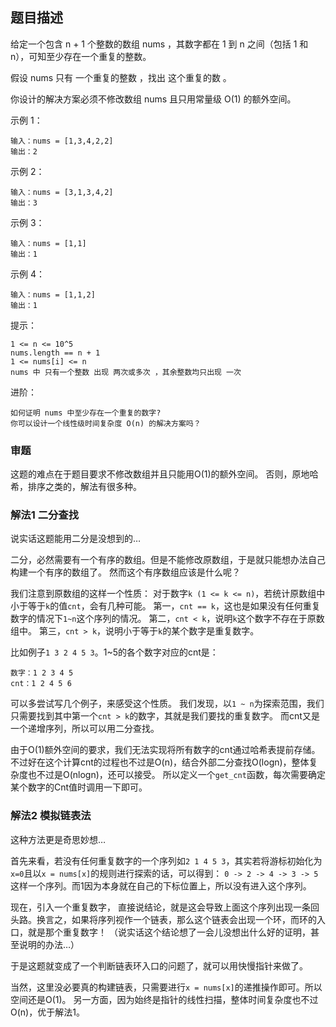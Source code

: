 ## 题目描述
给定一个包含 n + 1 个整数的数组 nums ，其数字都在 1 到 n 之间（包括 1 和 n），可知至少存在一个重复的整数。

假设 nums 只有 一个重复的整数 ，找出 这个重复的数 。

你设计的解决方案必须不修改数组 nums 且只用常量级 O(1) 的额外空间。

示例 1：
```
输入：nums = [1,3,4,2,2]
输出：2
```
示例 2：
```
输入：nums = [3,1,3,4,2]
输出：3
```
示例 3：
```
输入：nums = [1,1]
输出：1
```
示例 4：
```
输入：nums = [1,1,2]
输出：1
```

提示：
```
1 <= n <= 10^5
nums.length == n + 1
1 <= nums[i] <= n
nums 中 只有一个整数 出现 两次或多次 ，其余整数均只出现 一次
```

进阶：
```
如何证明 nums 中至少存在一个重复的数字?
你可以设计一个线性级时间复杂度 O(n) 的解决方案吗？
```
### 审题
这题的难点在于题目要求不修改数组并且只能用O(1)的额外空间。
否则，原地哈希，排序之类的，解法有很多种。

### 解法1 二分查找
说实话这题能用二分是没想到的…

二分，必然需要有一个有序的数组。但是不能修改原数组，于是就只能想办法自己构建一个有序的数组了。
然而这个有序数组应该是什么呢？

我们注意到原数组的这样一个性质：
对于数字`k (1 <= k <= n)`，若统计原数组中小于等于`k`的值`cnt`，会有几种可能。
第一，`cnt == k`，这也是如果没有任何重复数字的情况下`1~n`这个序列的情况。
第二，`cnt < k`，说明`k`这个数字不存在于原数组中。
第三，`cnt > k`，说明小于等于`k`的某个数字是重复数字。

比如例子`1 3 2 4 5 3`。1~5的各个数字对应的cnt是：
```text
数字：1 2 3 4 5
cnt：1 2 4 5 6
```
可以多尝试写几个例子，来感受这个性质。
我们发现，以`1 ~ n`为探索范围，我们只需要找到其中第一个`cnt > k`的数字，其就是我们要找的重复数字。
而cnt又是一个递增序列，所以可以用二分查找。

由于O(1)额外空间的要求，我们无法实现将所有数字的cnt通过哈希表提前存储。
不过好在这个计算cnt的过程也不过是O(n)，结合外部二分查找O(logn)，整体复杂度也不过是O(nlogn)，还可以接受。
所以定义一个`get_cnt`函数，每次需要确定某个数字的Cnt值时调用一下即可。

### 解法2 模拟链表法
这种方法更是奇思妙想…

首先来看，若没有任何重复数字的一个序列如`2 1 4 5 3`，其实若将游标初始化为`x=0`且以`x = nums[x]`的规则进行探索的话，可以得到：
`0 -> 2 -> 4 -> 3 -> 5`这样一个序列。而1因为本身就在自己的下标位置上，所以没有进入这个序列。

现在，引入一个重复数字，
直接说结论，就是这会导致上面这个序列出现一条回头路。换言之，如果将序列视作一个链表，那么这个链表会出现一个环，而环的入口，就是那个重复数字！
（说实话这个结论想了一会儿没想出什么好的证明，甚至说明的办法…）

于是这题就变成了一个判断链表环入口的问题了，就可以用快慢指针来做了。

当然，这里没必要真的构建链表，只需要进行`x = nums[x]`的递推操作即可。所以空间还是O(1)。
另一方面，因为始终是指针的线性扫描，整体时间复杂度也不过O(n)，优于解法1。
